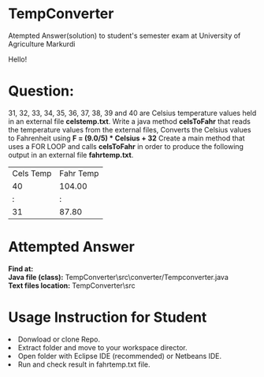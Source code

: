 # TempConverter
Atempted Answer(solution) to student's semester exam at University of Agriculture Markurdi

Hello!

# Question:
31, 32, 33, 34, 35, 36, 37, 38, 39 and 40 are Celsius temperature values held in an external file <b>celstemp.txt</b>.
Write a java method <b>celsToFahr</b> that reads the temperature values from the external files,
Converts the Celsius values to Fahrenheit using <b>F = (9.0/5) * Celsius + 32</b> 
Create a main method that uses a FOR LOOP and calls <b>celsToFahr</b> in order to produce the following output in an 
external file <b>fahrtemp.txt</b>.

<table>
<tr><td>Cels Temp</td>       <td>Fahr Temp</td></tr>
<tr><td>40</td>  	           <td>104.00</td></tr>
<tr><td>:</td>               <td>:</td></tr>
<tr><td>31</td>              <td>87.80</td></tr>
</table>

# Attempted Answer
<b>Find at:</b> <br>
<b>Java file (class):</b> TempConverter\src\converter/Tempconverter.java<br>
<b>Text files location:</b> TempConverter\src

# Usage Instruction for Student
<li>Donwload or clone Repo.</li>
<li>Extract folder and move to your workspace director. </li>
<li>Open folder with Eclipse IDE (recommended) or Netbeans IDE.</li>
<li>Run and check result in fahrtemp.txt file.</li>
